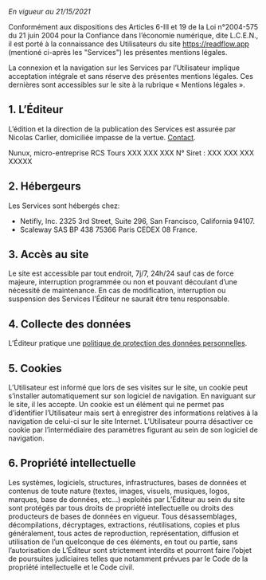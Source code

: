 *En vigueur au 21/15/2021*

Conformément aux dispositions des Articles 6-III et 19 de la Loi n°2004-575 du 21 juin 2004 pour la Confiance dans l’économie numérique, dite L.C.E.N., il est porté à la connaissance des Utilisateurs du site https://readflow.app (mentioné ci-après les "Services") les présentes mentions légales.

La connexion et la navigation sur les Services par l’Utilisateur implique acceptation intégrale et sans réserve des présentes mentions légales.
Ces dernières sont accessibles sur le site à la rubrique « Mentions légales ».

## 1. L’Éditeur

L’édition et la direction de la publication des Services est assurée par Nicolas Carlier, domiciliée impasse de la vertue.
[Contact](/fr/contact).

Nunux, micro-entreprise
RCS Tours XXX XXX XXX
N° Siret : XXX XXX XXX XXXXX

## 2. Hébergeurs

Les Services sont hébergés chez:

- Netifly, Inc. 2325 3rd Street, Suite 296, San Francisco, California 94107.
- Scaleway SAS BP 438 75366 Paris CEDEX 08 France.

## 3. Accès au site

Le site est accessible par tout endroit, 7j/7, 24h/24 sauf cas de force majeure, interruption programmée ou non et pouvant découlant d’une nécessité de maintenance.
En cas de modification, interruption ou suspension des Services l'Éditeur ne saurait être tenu responsable.

## 4. Collecte des données

L’Éditeur pratique une [politique de protection des données personnelles](/fr/privacy).

## 5. Cookies

L’Utilisateur est informé que lors de ses visites sur le site, un cookie peut s’installer automatiquement sur son logiciel de navigation.
En naviguant sur le site, il les accepte.
Un cookie est un élément qui ne permet pas d’identifier l’Utilisateur mais sert à enregistrer des informations relatives à la navigation de celui-ci sur le site Internet.
L’Utilisateur pourra désactiver ce cookie par l’intermédiaire des paramètres figurant au sein de son logiciel de navigation.

## 6. Propriété intellectuelle

Les systèmes, logiciels, structures, infrastructures, bases de données et contenus de toute nature (textes, images, visuels, musiques, logos, marques, base de données, etc...) exploités par L’Éditeur au sein du site sont protégés par tous droits de propriété intellectuelle ou droits des producteurs de bases de données en vigueur.
Tous désassemblages, décompilations, décryptages, extractions, réutilisations, copies et plus généralement, tous actes de reproduction, représentation, diffusion et utilisation de l’un quelconque de ces éléments, en tout ou partie, sans l’autorisation de L’Éditeur sont strictement interdits et pourront faire l’objet de poursuites judiciaires telles que notamment prévues par le Code de la propriété intellectuelle et le Code civil.
